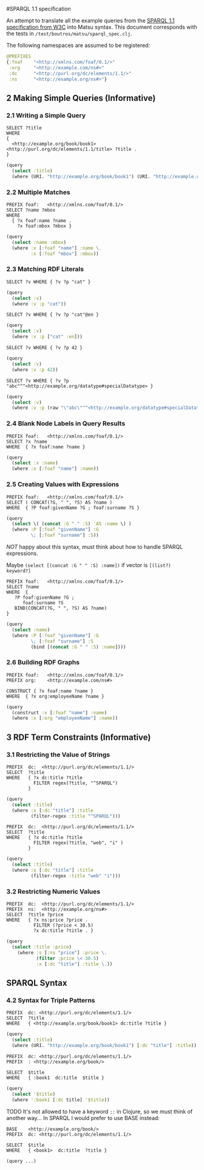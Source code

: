 #SPARQL 1.1 specification

An attempt to translate all the example queries from the [SPARQL 1.1 specification from W3C](http://www.w3.org/TR/sparql11-query/) into Matsu syntax. This document corresponds with the tests in `/test/boutros/matsu/sparql_spec.clj`.

The following namespaces are assumed to be registered:
```clojure
@PREFIXES
{:foaf    "<http://xmlns.com/foaf/0.1/>"
 :org     "<http://example.com/ns#>"
 :dc      "<http://purl.org/dc/elements/1.1/>"
 :ns      "<http://example.org/ns#>"}
```

## 2 Making Simple Queries (Informative)

### 2.1 Writing a Simple Query

```sparql
SELECT ?title
WHERE
{
  <http://example.org/book/book1> <http://purl.org/dc/elements/1.1/title> ?title .
}
```

```clojure
(query
  (select :title)
  (where (URI. "http://example.org/book/book1") (URI. "http://example.org/book/book1") :title) \.))
```

### 2.2 Multiple Matches

```sparql
PREFIX foaf:   <http://xmlns.com/foaf/0.1/>
SELECT ?name ?mbox
WHERE
  { ?x foaf:name ?name .
    ?x foaf:mbox ?mbox }
```

```clojure
(query
  (select :name :mbox)
  (where :x [:foaf "name"] :name \.
         :x [:foaf "mbox"] :mbox))
```

### 2.3 Matching RDF Literals


```sparql
SELECT ?v WHERE { ?v ?p "cat" }
```

```clojure
(query
  (select :v)
  (where :v :p "cat"))
```

```sparql
SELECT ?v WHERE { ?v ?p "cat"@en }
```

```clojure
(query
  (select :v)
  (where :v :p ["cat" :en]))
```

```sparql
SELECT ?v WHERE { ?v ?p 42 }
```

```clojure
(query
  (select :v)
  (where :v :p 42))
```

```sparql
SELECT ?v WHERE { ?v ?p "abc"^^<http://example.org/datatype#specialDatatype> }
```

```clojure
(query
  (select :v)
  (where :v :p (raw "\"abc\"^^<http://example.org/datatype#specialDatatype>")))
```

### 2.4 Blank Node Labels in Query Results

```sparql
PREFIX foaf:   <http://xmlns.com/foaf/0.1/>
SELECT ?x ?name
WHERE  { ?x foaf:name ?name }
```

```clojure
(query
  (select :x :name)
  (where :x [:foaf "name"] :name))
```

### 2.5 Creating Values with Expressions

```sparql
PREFIX foaf:   <http://xmlns.com/foaf/0.1/>
SELECT ( CONCAT(?G, " ", ?S) AS ?name )
WHERE  { ?P foaf:givenName ?G ; foaf:surname ?S }
```

```clojure
(query
  (select \( (concat :G " " :S) 'AS :name \) )
  (where :P [:foaf "givenName"] :G
         \; [:foaf "surname"] :S))
```
*NOT* happy about this syntax, must think about how to handle SPARQL expressions.

Maybe `(select [(concat :G " " :S) :name])` if vector is `[(list?) keyword?]`


```sparql
PREFIX foaf:   <http://xmlns.com/foaf/0.1/>
SELECT ?name
WHERE  {
   ?P foaf:givenName ?G ;
      foaf:surname ?S
   BIND(CONCAT(?G, " ", ?S) AS ?name)
}
```

```clojure
(query
  (select :name)
  (where :P [:foaf "givenName"] :G
         \; [:foaf "surname"] :S
         (bind [(concat :G " " :S) :name])))
```

### 2.6 Building RDF Graphs

```sparql
PREFIX foaf:   <http://xmlns.com/foaf/0.1/>
PREFIX org:    <http://example.com/ns#>

CONSTRUCT { ?x foaf:name ?name }
WHERE  { ?x org:employeeName ?name }
```

```clojure
(query
  (construct :x [:foaf "name"] :name)
  (where :x [:org "employeeName"] :name))
```

## 3 RDF Term Constraints (Informative)

### 3.1 Restricting the Value of Strings

```sparql
PREFIX  dc:  <http://purl.org/dc/elements/1.1/>
SELECT  ?title
WHERE   { ?x dc:title ?title
          FILTER regex(?title, "^SPARQL")
        }
```

```clojure
(query
  (select :title)
  (where :x [:dc "title"] :title
         (filter-regex :title "^SPARQL")))
```

```sparql
PREFIX  dc:  <http://purl.org/dc/elements/1.1/>
SELECT  ?title
WHERE   { ?x dc:title ?title
          FILTER regex(?title, "web", "i" )
        }
```


```clojure
(query
  (select :title)
  (where :x [:dc "title"] :title
         (filter-regex :title "web" "i")))
```

### 3.2 Restricting Numeric Values

```sparql
PREFIX  dc:  <http://purl.org/dc/elements/1.1/>
PREFIX  ns:  <http://example.org/ns#>
SELECT  ?title ?price
WHERE   { ?x ns:price ?price .
          FILTER (?price < 30.5)
          ?x dc:title ?title . }
```

```clojure
(query
  (select :title :price)
    (where :s [:ns "price"] :price \.
           (filter :price \< 30.5)
           :x [:dc "title"] :title \.))
```

## SPARQL Syntax

### 4.2 Syntax for Triple Patterns

```sparql
PREFIX  dc: <http://purl.org/dc/elements/1.1/>
SELECT  ?title
WHERE   { <http://example.org/book/book1> dc:title ?title }
```

```clojure
(query
  (select :title)
  (where (URI. "http://example.org/book/book1") [:dc "title"] :title))
```

```sparql
PREFIX  dc: <http://purl.org/dc/elements/1.1/>
PREFIX  : <http://example.org/book/>

SELECT  $title
WHERE   { :book1  dc:title  $title }
```

```clojure
(query
  (select '$title)
  (where ':book1 [:dc title] '$title))
```
TODO It's not allowed to have a keyword `::` in Clojure, so we must think of another way...
In SPARQL I would prefer to use BASE instead:

```
BASE    <http://example.org/book/>
PREFIX  dc: <http://purl.org/dc/elements/1.1/>

SELECT  $title
WHERE   { <book1>  dc:title  ?title }
```

```clojure
(query ...)
```